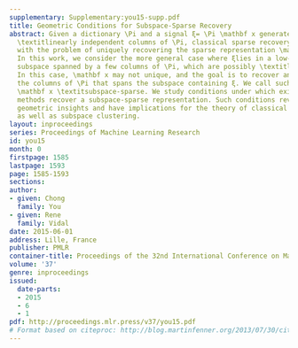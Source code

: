 ```yaml
---
supplementary: Supplementary:you15-supp.pdf
title: Geometric Conditions for Subspace-Sparse Recovery
abstract: Given a dictionary \Pi and a signal ξ= \Pi \mathbf x generated by a few
  \textitlinearly independent columns of \Pi, classical sparse recovery theory deals
  with the problem of uniquely recovering the sparse representation \mathbf x of ξ.
  In this work, we consider the more general case where ξlies in a low-dimensional
  subspace spanned by a few columns of \Pi, which are possibly \textitlinearly dependent.
  In this case, \mathbf x may not unique, and the goal is to recover any subset of
  the columns of \Pi that spans the subspace containing ξ. We call such a representation
  \mathbf x \textitsubspace-sparse. We study conditions under which existing pursuit
  methods recover a subspace-sparse representation. Such conditions reveal important
  geometric insights and have implications for the theory of classical sparse recovery
  as well as subspace clustering.
layout: inproceedings
series: Proceedings of Machine Learning Research
id: you15
month: 0
firstpage: 1585
lastpage: 1593
page: 1585-1593
sections: 
author:
- given: Chong
  family: You
- given: Rene
  family: Vidal
date: 2015-06-01
address: Lille, France
publisher: PMLR
container-title: Proceedings of the 32nd International Conference on Machine Learning
volume: '37'
genre: inproceedings
issued:
  date-parts:
  - 2015
  - 6
  - 1
pdf: http://proceedings.mlr.press/v37/you15.pdf
# Format based on citeproc: http://blog.martinfenner.org/2013/07/30/citeproc-yaml-for-bibliographies/
---
```

